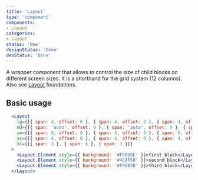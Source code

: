 ```yaml
---
title: 'Layout'
type: 'component'
components:
- Layout
categories:
- Layout
status: 'New'
designStatus: 'Done'
devStatus: 'Done'
---
```


A wrapper component that allows to control the size of child blocks on different screen sizes. It is a shorthand for the grid system (12 columns). Also see [Layout](/foundations/layout) foundations.

## Basic usage

```jsx live
  <Layout
    lg={[{ span: 4, offset: 0 }, { span: 4, offset: 0 }, { span: 4, offset: 0 }]}
    md={[{ span: 'auto', offset: 0 }, { span: 'auto', offset: 0 }, { span: 'auto', offset: 0 }]}
    sm={[{ span: 8, offset: 0 }, { span: 4, offset: 0 }, { span: 6, offset: 6 }]}
    xs={[{ span: 4, offset: 0 }, { span: 4, offset: 0 }, { span: 4, offset: 0 }]}
    xl={[{ span: 3 }, { span: 6 }, { span: 3 }]}
  >
    <Layout.Element style={{ background: '#FFD89E' }}>first block</Layout.Element>
    <Layout.Element style={{ background: '#4CAF50' }}>second block</Layout.Element>
    <Layout.Element style={{ background: '#FFEB3B' }}>third block</Layout.Element>
  </Layout>
```
